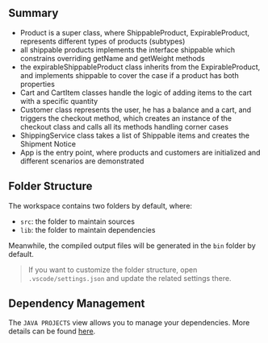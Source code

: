 ## Summary

- Product is a super class, where ShippableProduct, ExpirableProduct, represents different types of products (subtypes)
- all shippable products implements the interface shippable which constrains overriding getName and getWeight methods
- the expirableShippableProduct class inherits from the ExpirableProduct, and implements shippable to cover the case if a product has both properties
- Cart and CartItem classes handle the logic of adding items to the cart with a specific quantity
- Customer class represents the user, he has a balance and a cart, and triggers the checkout method, which creates an instance of the checkout class and calls all its methods handling corner cases
- ShippingService class takes a list of Shippable items and creates the Shipment Notice
- App is the entry point, where products and customers are initialized and different scenarios are demonstrated

## Folder Structure

The workspace contains two folders by default, where:

- `src`: the folder to maintain sources
- `lib`: the folder to maintain dependencies

Meanwhile, the compiled output files will be generated in the `bin` folder by default.

> If you want to customize the folder structure, open `.vscode/settings.json` and update the related settings there.

## Dependency Management

The `JAVA PROJECTS` view allows you to manage your dependencies. More details can be found [here](https://github.com/microsoft/vscode-java-dependency#manage-dependencies).
